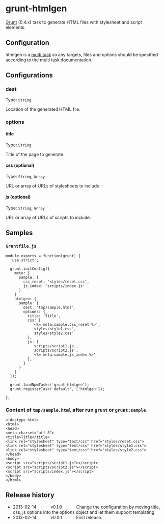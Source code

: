 # grunt-htmlgen

[Grunt](http://gruntjs.com) (0.4.x) task to generate HTML files with stylesheet and script elements.

## Configuration

htmlgen is a [multi task](https://github.com/gruntjs/grunt/wiki/Configuring-tasks) so any targets, files and options should be specified according to the multi task documentation.

## Configurations

### dest

Type: `String`

Location of the generated HTML file.

### options

#### title

Type: `String`

Title of the page to generate.

#### css (optional)

Type: `String`, `Array`

URL or array of URLs of stylesheets to include.

#### js (optional)

Type: `String`, `Array`

URL or array of URLs of scripts to include.

## Samples

### ``Gruntfile.js``

    module.exports = function(grunt) {
      'use strict';

      grunt.initConfig({
        meta: {
          sample: {
            css_reset: 'styles/reset.css',
            js_index: 'scripts/index.js'
          }
        }
        htmlgen: {
          sample: {
            dest: 'tmp/sample.html',
            options: {
              title: 'Title',
              css: [
                '<%= meta.sample.css_reset %>',
                'styles/style1.css',
                'styles/style2.css'
              ],
              js: [
                'scripts/script1.js',
                'scripts/script2.js',
                '<%= meta.sample.js_index %>'
              ],
            }
          }
        }
      });

      grunt.loadNpmTasks('grunt-htmlgen');
      grunt.registerTask('default', ['htmlgen']);

    };

### Content of ``tmp/sample.html`` after run ``grunt`` or ``grunt:sample``

    <!doctype html>
    <html>
    <head>
    <meta charset="utf-8">
    <title>Title</title>
    <link rel="stylesheet" type="text/css" href="styles/reset.css">
    <link rel="stylesheet" type="text/css" href="styles/style1.css">
    <link rel="stylesheet" type="text/css" href="styles/style2.css">
    </head>
    <body>
    <script src="scripts/script1.js"></script>
    <script src="scripts/script2.js"></script>
    <script src="scripts/index.js"></script>
    </body>
    </html>

## Release history

* 2013-02-14    v0.1.0    Change the configuration by moving title, css, js options into the options object and let them support templating.
* 2013-02-14    v0.0.1    First release.
